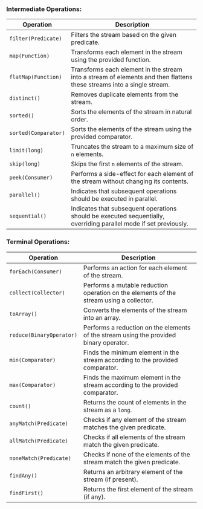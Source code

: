 ### Intermediate Operations:

| Operation                   | Description                                                                                       |
|-----------------------------|---------------------------------------------------------------------------------------------------|
| `filter(Predicate)`         | Filters the stream based on the given predicate.                                                  |
| `map(Function)`             | Transforms each element in the stream using the provided function.                                 |
| `flatMap(Function)`         | Transforms each element in the stream into a stream of elements and then flattens these streams into a single stream. |
| `distinct()`                | Removes duplicate elements from the stream.                                                        |
| `sorted()`                  | Sorts the elements of the stream in natural order.                                                 |
| `sorted(Comparator)`        | Sorts the elements of the stream using the provided comparator.                                    |
| `limit(long)`               | Truncates the stream to a maximum size of `n` elements.                                            |
| `skip(long)`                | Skips the first `n` elements of the stream.                                                        |
| `peek(Consumer)`            | Performs a side-effect for each element of the stream without changing its contents.                |
| `parallel()`                | Indicates that subsequent operations should be executed in parallel.                                |
| `sequential()`              | Indicates that subsequent operations should be executed sequentially, overriding parallel mode if set previously. |

### Terminal Operations:

| Operation                   | Description                                                                                       |
|-----------------------------|---------------------------------------------------------------------------------------------------|
| `forEach(Consumer)`         | Performs an action for each element of the stream.                                                 |
| `collect(Collector)`        | Performs a mutable reduction operation on the elements of the stream using a collector.            |
| `toArray()`                 | Converts the elements of the stream into an array.                                                 |
| `reduce(BinaryOperator)`    | Performs a reduction on the elements of the stream using the provided binary operator.              |
| `min(Comparator)`           | Finds the minimum element in the stream according to the provided comparator.                      |
| `max(Comparator)`           | Finds the maximum element in the stream according to the provided comparator.                      |
| `count()`                   | Returns the count of elements in the stream as a `long`.                                            |
| `anyMatch(Predicate)`       | Checks if any element of the stream matches the given predicate.                                   |
| `allMatch(Predicate)`       | Checks if all elements of the stream match the given predicate.                                     |
| `noneMatch(Predicate)`      | Checks if none of the elements of the stream match the given predicate.                             |
| `findAny()`                 | Returns an arbitrary element of the stream (if present).                                            |
| `findFirst()`               | Returns the first element of the stream (if any).                                                   |
